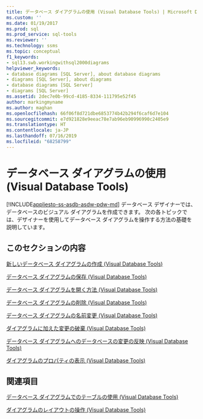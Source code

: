 ```yaml
---
title: データベース ダイアグラムの使用 (Visual Database Tools) | Microsoft Docs
ms.custom: ''
ms.date: 01/19/2017
ms.prod: sql
ms.prod_service: sql-tools
ms.reviewer: ''
ms.technology: ssms
ms.topic: conceptual
f1_keywords:
- sql13.swb.workingwithsql2000diagrams
helpviewer_keywords:
- database diagrams [SQL Server], about database diagrams
- diagrams [SQL Server], about diagrams
- database diagrams [SQL Server]
- diagrams [SQL Server]
ms.assetid: 2dec7e0b-99cd-4185-8334-111795e52f45
author: markingmyname
ms.author: maghan
ms.openlocfilehash: 66f06f8d721dbe6853774b42b294f6caf6d7e104
ms.sourcegitcommit: e7d921828e9eeac78e7ab96eb90996990c2405e9
ms.translationtype: HT
ms.contentlocale: ja-JP
ms.lasthandoff: 07/16/2019
ms.locfileid: "68258799"
---
```

# <a name="work-with-database-diagrams-visual-database-tools"></a>データベース ダイアグラムの使用 (Visual Database Tools)
[!INCLUDE[appliesto-ss-asdb-asdw-pdw-md](../../includes/appliesto-ss-asdb-asdw-pdw-md.md)]
データベース デザイナーでは、データベースのビジュアル ダイアグラムを作成できます。 次の各トピックでは、デザイナーを使用してデータベース ダイアグラムを操作する方法の基礎を説明しています。  
  
## <a name="in-this-section"></a>このセクションの内容  
[新しいデータベース ダイアグラムの作成 (Visual Database Tools)](../../ssms/visual-db-tools/create-a-new-database-diagram-visual-database-tools.md)  
  
[データベース ダイアグラムの保存 (Visual Database Tools)](../../ssms/visual-db-tools/save-database-diagrams-visual-database-tools.md)  
  
[データベース ダイアグラムを開く方法 (Visual Database Tools)](../../ssms/visual-db-tools/open-database-diagrams-visual-database-tools.md)  
  
[データベース ダイアグラムの削除 (Visual Database Tools)](../../ssms/visual-db-tools/delete-a-database-diagram-visual-database-tools.md)  
  
[データベース ダイアグラムの名前変更 (Visual Database Tools)](../../ssms/visual-db-tools/rename-a-database-diagram-visual-database-tools.md)  
  
[ダイアグラムに加えた変更の破棄 (Visual Database Tools)](../../ssms/visual-db-tools/discard-changes-made-to-diagrams-visual-database-tools.md)  
  
[データベース ダイアグラムへのデータベースの変更の反映 (Visual Database Tools)](../../ssms/visual-db-tools/reconcile-a-database-diagram-with-a-modified-database-visual-database-tools.md)  
  
[ダイアグラムのプロパティの表示 (Visual Database Tools)](../../ssms/visual-db-tools/show-diagram-properties-visual-database-tools.md)  
  
## <a name="related-sections"></a>関連項目  
[データベース ダイアグラムでのテーブルの使用 (Visual Database Tools)](../../ssms/visual-db-tools/work-with-tables-in-database-diagram-visual-database-tools.md)  
  
[ダイアグラムのレイアウトの操作 (Visual Database Tools)](../../ssms/visual-db-tools/work-with-diagram-layout-visual-database-tools.md)  
  
